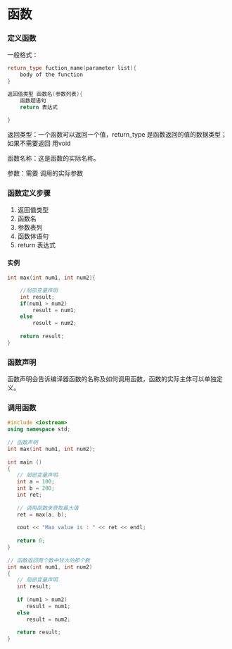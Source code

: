 # 函数

### 定义函数

一般格式：

```cpp
return_type fuction_name(parameter list){
    body of the function
}

返回值类型 函数名(参数列表){
    函数题语句
    return 表达式

}
```

返回类型：一个函数可以返回一个值，return\_type 是函数返回的值的数据类型；如果不需要返回 用void

函数名称：这是函数的实际名称。

参数：需要 调用的实际参数

### 函数定义步骤

1. 返回值类型
2. 函数名
3. 参数表列
4. 函数体语句
5. return 表达式

#### 实例

```cpp
int max(int num1, int num2){

    //局部变量声明
    int result;
    if(num1 > num2)
        result = num1;
    else
        result = num2;
        
    return result;
}
```

### 函数声明

函数声明会告诉编译器函数的名称及如何调用函数，函数的实际主体可以单独定义。

### 调用函数

```cpp
#include <iostream>
using namespace std;
 
// 函数声明
int max(int num1, int num2);
 
int main ()
{
   // 局部变量声明
   int a = 100;
   int b = 200;
   int ret;
 
   // 调用函数来获取最大值
   ret = max(a, b);
 
   cout << "Max value is : " << ret << endl;
 
   return 0;
}
 
// 函数返回两个数中较大的那个数
int max(int num1, int num2) 
{
   // 局部变量声明
   int result;
 
   if (num1 > num2)
      result = num1;
   else
      result = num2;
 
   return result; 
}
```

###
